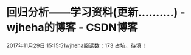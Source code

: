 # 回归分析——学习资料(更新..........) - wjheha的博客 - CSDN博客
2017年11月29日 15:15:51[wjheha](https://me.csdn.net/wjheha)阅读数：173
占坑，待填！
